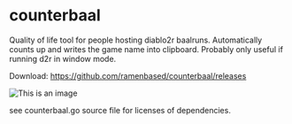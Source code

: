 # counterbaal
Quality of life tool for people hosting diablo2r baalruns. Automatically counts up and writes the game name into clipboard.
Probably only useful if running d2r in window mode.

Download: https://github.com/ramenbased/counterbaal/releases

![This is an image](https://i.imgur.com/glCdTr3.gif)


see counterbaal.go source file for licenses of dependencies.
